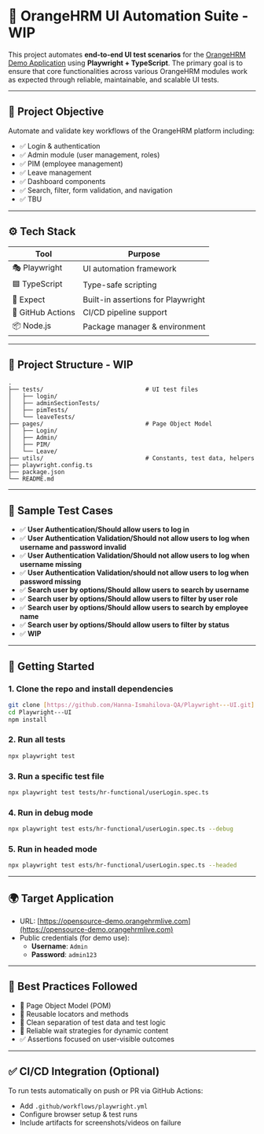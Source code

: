 # 🧪 OrangeHRM UI Automation Suite - WIP

This project automates **end-to-end UI test scenarios** for the [OrangeHRM Demo Application](https://opensource-demo.orangehrmlive.com) using **Playwright + TypeScript**. The primary goal is to ensure that core functionalities across various OrangeHRM modules work as expected through reliable, maintainable, and scalable UI tests.

---

## 🚀 Project Objective

Automate and validate key workflows of the OrangeHRM platform including:

- ✅ Login & authentication
- ✅ Admin module (user management, roles)
- ✅ PIM (employee management)
- ✅ Leave management
- ✅ Dashboard components
- ✅ Search, filter, form validation, and navigation
- ✅ TBU


---

## ⚙️ Tech Stack

| Tool         | Purpose                            |
|--------------|------------------------------------|
| 🎭 Playwright | UI automation framework            |
| 🟦 TypeScript | Type-safe scripting                |
| 🧪 Expect     | Built-in assertions for Playwright |
| 🐙 GitHub Actions | CI/CD pipeline support           |
| 📦 Node.js   | Package manager & environment      |

---

## 📁 Project Structure - WIP

```
.
├── tests/                             # UI test files
│   ├── login/
│   ├── adminSectionTests/
│   ├── pimTests/
│   └── leaveTests/
├── pages/                             # Page Object Model
│   ├── Login/
│   ├── Admin/
│   ├── PIM/
│   └── Leave/
├── utils/                             # Constants, test data, helpers
├── playwright.config.ts
├── package.json
└── README.md
```

---

## 🧪 Sample Test Cases

- ✅ **User Authentication/Should allow users to log in**
- ✅ **User Authentication Validation/Should not allow users to log when username and password invalid**
- ✅ **User Authentication Validation/Should not allow users to log when username missing**
- ✅ **User Authentication Validation/should not allow users to log when password missing**
- ✅ **Search user by options/Should allow users to search by username**
- ✅ **Search user by options/Should allow users to filter by user role**
- ✅ **Search user by options/Should allow users to search by employee name**
- ✅ **Search user by options/Should allow users to filter by status**
- ✅ **WIP**


---

## 🔧 Getting Started

### 1. Clone the repo and install dependencies

```bash
git clone [https://github.com/Hanna-Ismahilova-QA/Playwright---UI.git]
cd Playwright---UI
npm install
```

### 2. Run all tests

```bash
npx playwright test
```

### 3. Run a specific test file

```bash
npx playwright test tests/hr-functional/userLogin.spec.ts
```

### 4. Run in debug mode

```bash
npx playwright test ests/hr-functional/userLogin.spec.ts --debug
```

### 5. Run in headed mode

```bash
npx playwright test ests/hr-functional/userLogin.spec.ts --headed
```

---

## 🌍 Target Application

- URL: [https://opensource-demo.orangehrmlive.com](https://opensource-demo.orangehrmlive.com)
- Public credentials (for demo use):
  - **Username**: `Admin`
  - **Password**: `admin123`

---

## 📌 Best Practices Followed

- 🧱 Page Object Model (POM)
- 🔄 Reusable locators and methods
- 🧼 Clean separation of test data and test logic
- 🧪 Reliable wait strategies for dynamic content
- ✅ Assertions focused on user-visible outcomes

---

## ✅ CI/CD Integration (Optional)

To run tests automatically on push or PR via GitHub Actions:

- Add `.github/workflows/playwright.yml`
- Configure browser setup & test runs
- Include artifacts for screenshots/videos on failure
